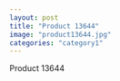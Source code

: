 ```yaml
---
layout: post
title: "Product 13644"
image: "product13644.jpg"
categories: "category1"
---
```

Product 13644
